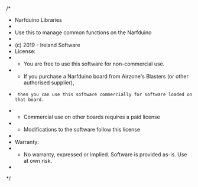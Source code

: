 /*
 *  Narfduino Libraries
 *  
 *  Use this to manage common functions on the Narfduino
 *  
 *  (c) 2019 - Ireland Software
 *  License: 
 *    - You are free to use this software for non-commercial use.
 *    - If you purchase a Narfduino board from Airzone's Blasters (or other authorised supplier), 
 *      then you can use this software commercially for software loaded on that board.
 *    - Commercial use on other boards requires a paid license
 *    - Modifications to the software follow this license
 *    
 *  Warranty:
 *    - No warranty, expressed or implied. Software is provided as-is. Use at own risk.
 *  
 */
